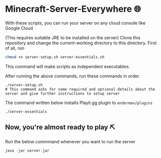 # Minecraft-Server-Everywhere 🌐
With these scripts, you can run your server on any cloud console like Google Cloud

(This requires suitable JRE to be installed on the server)
Clone this repository and change the current-working directory to this directory.
First of all, run
```bash
chmod +x server-setup.sh server-essentials.sh
```
This command will make scripts as independent executables.

After running the above commands, run these commands in order. <br>
```
./server-setup.sh
# This command asks for some required and optional details about the server and give further instructions to setup server
```
The command written below installs Playit.gg plugin to `enderman/plugins`
```
./server-essentials
```

## Now, you're almost ready to play ⛏
Run the below commmand whenever you want to run the server

```
java -jar server.jar
```
